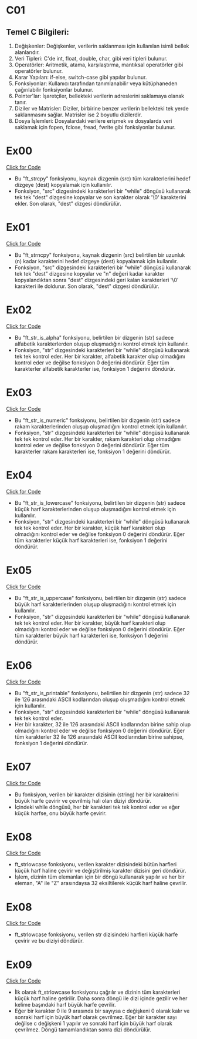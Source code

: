 # C01

<h2> Temel C Bilgileri: </h2>

<ol>
  <li>Değişkenler: Değişkenler, verilerin saklanması için kullanılan isimli bellek alanlarıdır.</li>
  <li>Veri Tipleri: C'de int, float, double, char, gibi veri tipleri bulunur.</li>
  <li>Operatörler: Aritmetik, atama, karşılaştırma, mantıksal operatörler gibi operatörler bulunur.</li>
  <li>Karar Yapıları: if-else, switch-case gibi yapılar bulunur.</li>
  <li>Fonksiyonlar: Kullanıcı tarafından tanımlanabilir veya kütüphaneden çağırılabilir fonksiyonlar bulunur.</li>
  <li>Pointer'lar: İşaretçiler, bellekteki verilerin adreslerini saklamaya olanak tanır.</li>
  <li>Diziler ve Matrisler: Diziler, birbirine benzer verilerin bellekteki tek yerde saklanmasını sağlar. Matrisler ise 2 boyutlu dizilerdir.</li>
  <li>Dosya İşlemleri: Dosyalardaki verilere erişmek ve dosyalarda veri saklamak için fopen, fclose, fread, fwrite gibi fonksiyonlar bulunur.</li>
</ol>


<h1>Ex00</h1>

<a href="https://github.com/meteulken/42-piscine/blob/main/C02/ex00/ft_strcpy.c"> Click for Code</a> <br>

* Bu "ft_strcpy" fonksiyonu, kaynak dizgenin (src) tüm karakterlerini hedef dizgeye (dest) kopyalamak için kullanılır.<br>
* Fonksiyon, "src" dizgesindeki karakterleri bir "while" döngüsü kullanarak tek tek "dest" dizgesine kopyalar ve son karakter olarak '\0' karakterini ekler. Son olarak, "dest" dizgesi döndürülür.


<h1>Ex01</h1>

<a href="https://github.com/meteulken/42-piscine/blob/main/C02/ex01/ft_strncpy.c"> Click for Code</a> <br>

* Bu "ft_strncpy" fonksiyonu, kaynak dizgenin (src) belirtilen bir uzunluk (n) kadar karakterini hedef dizgeye (dest) kopyalamak için kullanılır.
* Fonksiyon, "src" dizgesindeki karakterleri bir "while" döngüsü kullanarak tek tek "dest" dizgesine kopyalar ve "n" değeri kadar karakter kopyalandıktan sonra "dest" dizgesindeki geri kalan karakterleri '\0' karakteri ile doldurur. Son olarak, "dest" dizgesi döndürülür.


<h1>Ex02</h1>

<a href="https://github.com/meteulken/42-piscine/blob/main/C02/ex02/ft_str_is_alpha.c"> Click for Code</a> <br>

* Bu "ft_str_is_alpha" fonksiyonu, belirtilen bir dizgenin (str) sadece alfabetik karakterlerden oluşup oluşmadığını kontrol etmek için kullanılır.
* Fonksiyon, "str" dizgesindeki karakterleri bir "while" döngüsü kullanarak tek tek kontrol eder. Her bir karakter, alfabetik karakter olup olmadığını kontrol eder ve değilse fonksiyon 0 değerini döndürür. Eğer tüm karakterler alfabetik karakterler ise, fonksiyon 1 değerini döndürür.


<h1>Ex03</h1>

<a href="https://github.com/meteulken/42-piscine/blob/main/C02/ex03/ft_str_is_numeric.c"> Click for Code</a> <br>

* Bu "ft_str_is_numeric" fonksiyonu, belirtilen bir dizgenin (str) sadece rakam karakterlerinden oluşup oluşmadığını kontrol etmek için kullanılır.
* Fonksiyon, "str" dizgesindeki karakterleri bir "while" döngüsü kullanarak tek tek kontrol eder. Her bir karakter, rakam karakteri olup olmadığını kontrol eder ve değilse fonksiyon 0 değerini döndürür. Eğer tüm karakterler rakam karakterleri ise, fonksiyon 1 değerini döndürür.

<h1>Ex04</h1>

<a href="https://github.com/meteulken/42-piscine/blob/main/C02/ex04/ft_str_is_lowercase.c"> Click for Code</a> <br>

* Bu "ft_str_is_lowercase" fonksiyonu, belirtilen bir dizgenin (str) sadece küçük harf karakterlerinden oluşup oluşmadığını kontrol etmek için kullanılır.
* Fonksiyon, "str" dizgesindeki karakterleri bir "while" döngüsü kullanarak tek tek kontrol eder. Her bir karakter, küçük harf karakteri olup olmadığını kontrol eder ve değilse fonksiyon 0 değerini döndürür. Eğer tüm karakterler küçük harf karakterleri ise, fonksiyon 1 değerini döndürür.

<h1>Ex05</h1>

<a href="https://github.com/meteulken/42-piscine/blob/main/C02/ex05/ft_str_is_uppercase.c"> Click for Code</a> <br>

* Bu "ft_str_is_uppercase" fonksiyonu, belirtilen bir dizgenin (str) sadece büyük harf karakterlerinden oluşup oluşmadığını kontrol etmek için kullanılır.
* Fonksiyon, "str" dizgesindeki karakterleri bir "while" döngüsü kullanarak tek tek kontrol eder. Her bir karakter, büyük harf karakteri olup olmadığını kontrol eder ve değilse fonksiyon 0 değerini döndürür. Eğer tüm karakterler büyük harf karakterleri ise, fonksiyon 1 değerini döndürür.


<h1>Ex06</h1>

<a href="https://github.com/meteulken/42-piscine/blob/main/C02/ex06/ft_str_is_printable.c"> Click for Code</a> <br>

* Bu "ft_str_is_printable" fonksiyonu, belirtilen bir dizgenin (str) sadece 32 ile 126 arasındaki ASCII kodlarından oluşup oluşmadığını kontrol etmek için kullanılır.
* Fonksiyon, "str" dizgesindeki karakterleri bir "while" döngüsü kullanarak tek tek kontrol eder. 
* Her bir karakter, 32 ile 126 arasındaki ASCII kodlarından birine sahip olup olmadığını kontrol eder ve değilse fonksiyon 0 değerini döndürür. Eğer tüm karakterler 32 ile 126 arasındaki ASCII kodlarından birine sahipse, fonksiyon 1 değerini döndürür.

<h1>Ex07</h1>

<a href="https://github.com/meteulken/42-piscine/blob/main/C02/ex07/ft_strupcase.c"> Click for Code</a> <br>

* Bu fonksiyon, verilen bir karakter dizisinin (string) her bir karakterini büyük harfe çevirir ve çevrilmiş hali olan diziyi döndürür.
* İçindeki while döngüsü, her bir karakteri tek tek kontrol eder ve eğer küçük harfse, onu büyük harfe çevirir.

<h1>Ex08</h1>

<a href="https://github.com/meteulken/42-piscine/blob/main/C02/ex08/ft_strlowcase.c"> Click for Code</a> <br>

* ft_strlowcase fonksiyonu, verilen karakter dizisindeki bütün harfleri küçük harf haline çevirir ve değiştirilmiş karakter dizisini geri döndürür.
* İşlem, dizinin tüm elemanları için bir döngü kullanarak yapılır ve her bir eleman, "A" ile "Z" arasındaysa 32 eksiltilerek küçük harf haline çevrilir.

<h1>Ex08</h1>

<a href="https://github.com/meteulken/42-piscine/blob/main/C02/ex08/ft_strlowcase.c"> Click for Code</a> <br>

* ft_strlowcase fonksiyonu, verilen str dizisindeki harfleri küçük harfe çevirir ve bu diziyi döndürür.

<h1>Ex09</h1>

<a href="https://github.com/meteulken/42-piscine/blob/main/C02/ex09/ft_strcapitalize.c"> Click for Code</a> <br>

* İlk olarak ft_strlowcase fonksiyonu çağrılır ve dizinin tüm karakterleri küçük harf haline getirilir. Daha sonra döngü ile dizi içinde gezilir ve her kelime başındaki harf büyük harfe çevrilir.
* Eğer bir karakter 0 ile 9 arasında bir sayıysa c değişkeni 0 olarak kalır ve sonraki harf için büyük harf olarak çevrilmez. Eğer bir karakter sayı değilse c değişkeni 1 yapılır ve sonraki harf için büyük harf olarak çevrilmez. Döngü tamamlandıktan sonra dizi döndürülür.

